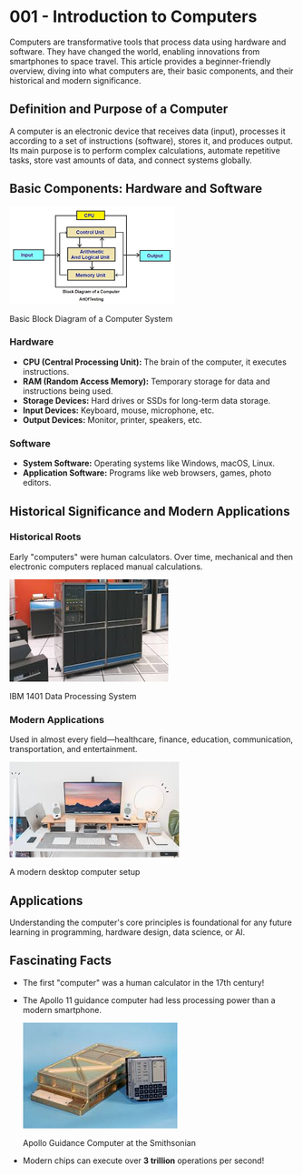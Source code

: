 # 001 - Introduction to Computers

Computers are transformative tools that process data using hardware and software. They have changed the world, enabling innovations from smartphones to space travel. This article provides a beginner-friendly overview, diving into what computers are, their basic components, and their historical and modern significance.

## Definition and Purpose of a Computer

A computer is an electronic device that receives data (input), processes it according to a set of instructions (software), stores it, and produces output. Its main purpose is to perform complex calculations, automate repetitive tasks, store vast amounts of data, and connect systems globally.

## Basic Components: Hardware and Software

![1752826920683](image/001_introduction_to_computers/1752826920683.png)

Basic Block Diagram of a Computer System

### Hardware

* **CPU (Central Processing Unit):** The brain of the computer, it executes instructions.
* **RAM (Random Access Memory):** Temporary storage for data and instructions being used.
* **Storage Devices:** Hard drives or SSDs for long-term data storage.
* **Input Devices:** Keyboard, mouse, microphone, etc.
* **Output Devices:** Monitor, printer, speakers, etc.

### Software

* **System Software:** Operating systems like Windows, macOS, Linux.
* **Application Software:** Programs like web browsers, games, photo editors.

## Historical Significance and Modern Applications

### Historical Roots

Early "computers" were human calculators. Over time, mechanical and then electronic computers replaced manual calculations.

![1752827093397](image/001_introduction_to_computers/1752827093397.png)

IBM 1401 Data Processing System

### Modern Applications

Used in almost every field—healthcare, finance, education, communication, transportation, and entertainment.

![1752827160840](image/001_introduction_to_computers/1752827160840.png)

A modern desktop computer setup

## Applications

Understanding the computer's core principles is foundational for any future learning in programming, hardware design, data science, or AI.

## Fascinating Facts

* The first "computer" was a human calculator in the 17th century!
* The Apollo 11 guidance computer had less processing power than a modern smartphone.

    ![1752827246321](image/001_introduction_to_computers/1752827246321.png)

    Apollo Guidance Computer at the Smithsonian

* Modern chips can execute over **3 trillion** operations per second!
